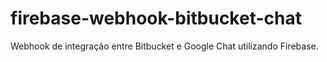# firebase-webhook-bitbucket-chat
Webhook de integração entre Bitbucket e Google Chat utilizando Firebase.
